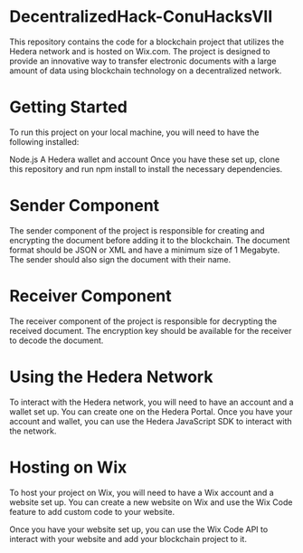 # DecentralizedHack-ConuHacksVII

This repository contains the code for a blockchain project that utilizes the Hedera network and is hosted on Wix.com. The project is designed to provide an innovative way to transfer electronic documents with a large amount of data using blockchain technology on a decentralized network.

# Getting Started
To run this project on your local machine, you will need to have the following installed:

Node.js
A Hedera wallet and account
Once you have these set up, clone this repository and run npm install to install the necessary dependencies.

# Sender Component
The sender component of the project is responsible for creating and encrypting the document before adding it to the blockchain. The document format should be JSON or XML and have a minimum size of 1 Megabyte. The sender should also sign the document with their name.

# Receiver Component
The receiver component of the project is responsible for decrypting the received document. The encryption key should be available for the receiver to decode the document.

# Using the Hedera Network
To interact with the Hedera network, you will need to have an account and a wallet set up. You can create one on the Hedera Portal. Once you have your account and wallet, you can use the Hedera JavaScript SDK to interact with the network.

# Hosting on Wix
To host your project on Wix, you will need to have a Wix account and a website set up. You can create a new website on Wix and use the Wix Code feature to add custom code to your website.

Once you have your website set up, you can use the Wix Code API to interact with your website and add your blockchain project to it.


